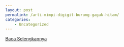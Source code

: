 ```yaml
---
layout: post
permalink: /arti-mimpi-digigit-burung-gagak-hitam/
categories:
    - Uncategorized
---
```


[Baca Selengkapnya](/02)